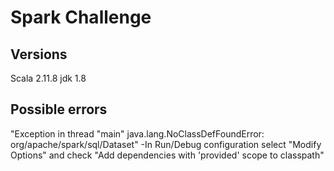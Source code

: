 # Spark Challenge
## Versions
Scala 2.11.8
jdk 1.8

## Possible errors
"Exception in thread "main" java.lang.NoClassDefFoundError: org/apache/spark/sql/Dataset"
-In Run/Debug configuration select "Modify Options" and check "Add dependencies with 'provided' scope to classpath"

